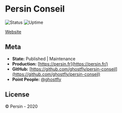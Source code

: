 # Persin Conseil

![Status](https://status.mimisiku.network/api/badge/23/status)
![Uptime](https://status.mimisiku.network/api/badge/23/uptime)

[Website](https://persin.fr)

## Meta

* **State:** Published | Maintenance
* **Production:** [https://persin.fr](https://persin.fr/)
* **GitHub:** [https://github.com/ghostfly/persin-conseil](https://github.com/ghostfly/persin-conseil)
* **Point People:** [@ghostfly](https://github.com/m1m1s1ku)

## License

&copy; Persin - 2020

